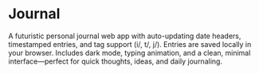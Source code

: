 # Journal
A futuristic personal journal web app with auto-updating date headers, timestamped entries, and tag support (i/, t/, j/). Entries are saved locally in your browser. Includes dark mode, typing animation, and a clean, minimal interface—perfect for quick thoughts, ideas, and daily journaling.
